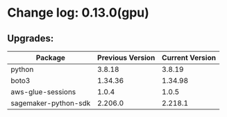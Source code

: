 # Change log: 0.13.0(gpu)

## Upgrades: 

Package | Previous Version | Current Version
---|---|---
python|3.8.18|3.8.19
boto3|1.34.36|1.34.98
aws-glue-sessions|1.0.4|1.0.5
sagemaker-python-sdk|2.206.0|2.218.1
